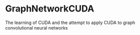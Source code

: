 # GraphNetworkCUDA
The learning of CUDA and the attempt to apply CUDA to graph convolutional neural networks
